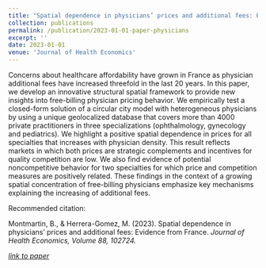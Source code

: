 ```yaml
---
title: "Spatial dependence in physicians’ prices and additional fees: Evidence from France"
collection: publications
permalink: /publication/2023-01-01-paper-physicians
excerpt: ''
date: 2023-01-01
venue: 'Journal of Health Economics'
---
```

 
Concerns about healthcare affordability have grown in France as physician additional fees have increased threefold in the last 20 years. In this paper, we develop an innovative structural spatial framework to provide new insights into free-billing physician pricing behavior. We empirically test a closed-form solution of a circular city model with heterogeneous physicians by using a unique geolocalized database that covers more than 4000 private practitioners in three specializations (ophthalmology, gynecology and pediatrics). We highlight a positive spatial dependence in prices for all specialties that increases with physician density. This result reflects markets in which both prices are strategic complements and incentives for quality competition are low. We also find evidence of potential noncompetitive behavior for two specialties for which price and competition measures are positively related. These findings in the context of a growing spatial concentration of free-billing physicians emphasize key mechanisms explaining the increasing of additional fees.

Recommended citation: 

Montmartin, B., & Herrera-Gomez, M. (2023). Spatial dependence in physicians’ prices and additional fees: Evidence from France. <i>Journal of Health Economics<i>, Volume 88, 102724.

[link to paper](https://www.sciencedirect.com/science/article/abs/pii/S0167629623000012)

